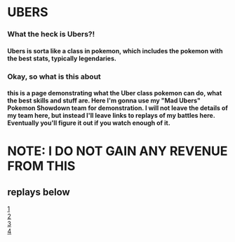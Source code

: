 # UBERS
### What the heck is Ubers?!
#### Ubers is sorta like a class in pokemon, which includes the pokemon with the best stats, typically legendaries.
### Okay, so what is this about
#### this is a page demonstrating what the Uber class pokemon can do, what the best skills and stuff are. Here I'm gonna use my "Mad Ubers" Pokemon Showdown team for demonstration. I will not leave the details of my team here, but instead I'll leave links to replays of my battles here. Eventually you'll figure it out if you watch enough of it.
# NOTE: I DO NOT GAIN ANY REVENUE FROM THIS
## replays below
[1](https://replay.pokemonshowdown.com/gen8ubers-1164751476)
<br>[2](https://replay.pokemonshowdown.com/gen8ubers-1164734555)
<br>[3](https://replay.pokemonshowdown.com/gen8ubers-1164745737)
<br>[4](https://replay.pokemonshowdown.com/gen8ubers-1164759805)
